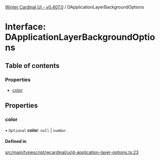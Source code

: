 [Winter Cardinal UI - v0.407.0](../index.md) / DApplicationLayerBackgroundOptions

# Interface: DApplicationLayerBackgroundOptions

## Table of contents

### Properties

- [color](DApplicationLayerBackgroundOptions.md#color)

## Properties

### color

• `Optional` **color**: ``null`` \| `number`

#### Defined in

[src/main/typescript/wcardinal/ui/d-application-layer-options.ts:23](https://github.com/winter-cardinal/winter-cardinal-ui/blob/v0.407.0/src/main/typescript/wcardinal/ui/d-application-layer-options.ts#L23)
